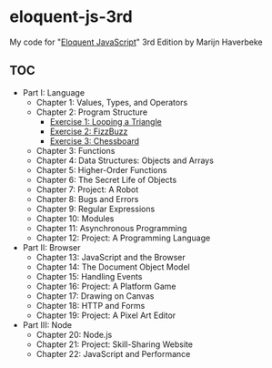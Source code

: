 # eloquent-js-3rd

My code for "[Eloquent JavaScript][1]" 3rd Edition by Marijn Haverbeke

## TOC

- Part I: Language
  - Chapter 1: Values, Types, and Operators
  - Chapter 2: Program Structure
    - [Exercise 1: Looping a Triangle](src/chapter01/looping_a_triangle.js)
    - [Exercise 2: FizzBuzz](src/chapter01/fizz_buzz.js)
    - [Exercise 3: Chessboard](src/chapter01/chessboard.js)
  - Chapter 3: Functions
  - Chapter 4: Data Structures: Objects and Arrays
  - Chapter 5: Higher-Order Functions
  - Chapter 6: The Secret Life of Objects
  - Chapter 7: Project: A Robot
  - Chapter 8: Bugs and Errors
  - Chapter 9: Regular Expressions
  - Chapter 10: Modules
  - Chapter 11: Asynchronous Programming
  - Chapter 12: Project: A Programming Language
- Part II: Browser
  - Chapter 13: JavaScript and the Browser
  - Chapter 14: The Document Object Model
  - Chapter 15: Handling Events
  - Chapter 16: Project: A Platform Game
  - Chapter 17: Drawing on Canvas
  - Chapter 18: HTTP and Forms
  - Chapter 19: Project: A Pixel Art Editor
- Part III: Node
  - Chapter 20: Node.js
  - Chapter 21: Project: Skill-Sharing Website
  - Chapter 22: JavaScript and Performance

[1]: https://eloquentjavascript.net/
